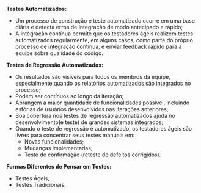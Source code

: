 **Testes Automatizados:**
- Um processo de construção e teste automatizado ocorre em uma base diária e detecta erros de integração de modo antecipado e rápido;
- A integração contínua permite que os testadores ágeis realizem testes automatizados regularmente, em alguns casos, como parte do próprio processo de integração contínua, e enviar feedback rápido para a equipe sobre qualidade do código.

**Testes de Regressão Automatizados:**
- Os resultados são visíveis para todos os membros da equipe, especialmente quando os relatórios automatizados são integrados no processo;
- Podem ser contínuos ao longo da iteração;
- Abrangem a maior quantidade de funcionalidades possível, incluindo estórias de usuários desenvolvidos nas iterações anteriores;
- Boa cobertura nos testes de regressão automatizados ajuda no desenvolvimento(e teste) de grandes sistemas integrados;
- Quando o teste de regressão é automatizado, os testadores ágeis são livres para concentrar seus testes manuais em:
    - Novas funcionalidades;
    - Mudanças implementadas;
    - Teste de confirmação (reteste de defeitos corrigidos).

**Formas Diferentes de Pensar em Testes:**
- Testes Ágeis;
- Testes Tradicionais.